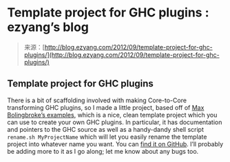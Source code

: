 <!--yml
category: 未分类
date: 2024-07-01 18:17:26
-->

# Template project for GHC plugins : ezyang’s blog

> 来源：[http://blog.ezyang.com/2012/09/template-project-for-ghc-plugins/](http://blog.ezyang.com/2012/09/template-project-for-ghc-plugins/)

## Template project for GHC plugins

There is a bit of scaffolding involved with making Core-to-Core transforming GHC plugins, so I made a little project, based off of [Max Bolingbroke’s examples](https://github.com/thoughtpolice/strict-ghc-plugin), which is a nice, clean template project which you can use to create your own GHC plugins. In particular, it has documentation and pointers to the GHC source as well as a handy-dandy shell script `rename.sh MyProjectName` which will let you easily rename the template project into whatever name you want. You can [find it on GitHub](https://github.com/ezyang/ghc-plugin-template). I’ll probably be adding more to it as I go along; let me know about any bugs too.